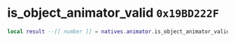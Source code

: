 # is_object_animator_valid `0x19BD222F`

```lua
local result --[[ number ]] = natives.animator.is_object_animator_valid(_unk0 --[[ number ]])
```